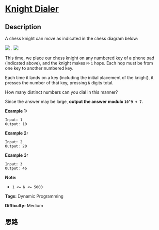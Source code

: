 # [Knight Dialer][title]

## Description

A chess knight can move as indicated in the chess diagram below:

![](https://assets.leetcode.com/uploads/2018/10/12/knight.png) .
![](https://assets.leetcode.com/uploads/2018/10/30/keypad.png)



This time, we place our chess knight on any numbered key of a phone pad
(indicated above), and the knight makes `N-1` hops.  Each hop must be from one
key to another numbered key.

Each time it lands on a key (including the initial placement of the knight),
it presses the number of that key, pressing `N` digits total.

How many distinct numbers can you dial in this manner?

Since the answer may be large, **output the answer  modulo `10^9 + 7`**.



**Example 1:**
            Input: 1    Output: 10    

**Example 2:**
            Input: 2    Output: 20    

**Example 3:**
            Input: 3    Output: 46    



**Note:**

  * `1 <= N <= 5000`


**Tags:** Dynamic Programming

**Difficulty:** Medium

## 思路

[title]: https://leetcode.com/problems/knight-dialer
